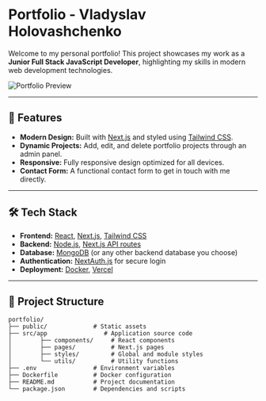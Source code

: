 # Portfolio - Vladyslav Holovashchenko

Welcome to my personal portfolio! This project showcases my work as a **Junior Full Stack JavaScript Developer**, highlighting my skills in modern web development technologies.

![Portfolio Preview](./public/preview.jpg) <!-- Замінити на скріншот твого сайту -->

---

## 🚀 Features

- **Modern Design:** Built with [Next.js](https://nextjs.org/) and styled using [Tailwind CSS](https://tailwindcss.com/).
- **Dynamic Projects:** Add, edit, and delete portfolio projects through an admin panel.
- **Responsive:** Fully responsive design optimized for all devices.
- **Contact Form:** A functional contact form to get in touch with me directly.

---

## 🛠️ Tech Stack

- **Frontend:** [React](https://reactjs.org/), [Next.js](https://nextjs.org/), [Tailwind CSS](https://tailwindcss.com/)
- **Backend:** [Node.js](https://nodejs.org/), [Next.js API routes](https://nextjs.org/docs/api-routes/introduction)
- **Database:** [MongoDB](https://www.mongodb.com/) (or any other backend database you choose)
- **Authentication:** [NextAuth.js](https://next-auth.js.org/) for secure login
- **Deployment:** [Docker](https://www.docker.com/), [Vercel](https://vercel.com/)

---

## 📂 Project Structure

```plaintext
portfolio/
├── public/             # Static assets
├── src/app                # Application source code
│        ├── components/     # React components
│        ├── pages/          # Next.js pages
│        ├── styles/         # Global and module styles
│        └── utils/          # Utility functions
├── .env                # Environment variables
├── Dockerfile          # Docker configuration
├── README.md           # Project documentation
└── package.json        # Dependencies and scripts
```
